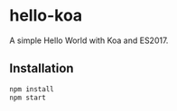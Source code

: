 # hello-koa
A simple Hello World with Koa and ES2017.

## Installation

```bash
npm install
npm start
```
